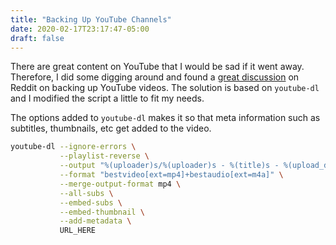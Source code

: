 ```yaml
---
title: "Backing Up YouTube Channels"
date: 2020-02-17T23:17:47-05:00
draft: false
---
```


There are great content on YouTube that I would be sad if it went away. Therefore, I did some digging around and found a [great discussion](https://www.reddit.com/r/DataHoarder/comments/863aid/what_is_your_method_of_viewing_youtubedl_backed/dw25vnm/) on Reddit on backing up YouTube videos. The solution is based on `youtube-dl` and I modified the script a little to fit my needs. 

The options added to `youtube-dl` makes it so that meta information such as subtitles, thumbnails, etc get added to the video. 

```bash
youtube-dl --ignore-errors \
           --playlist-reverse \
           --output "%(uploader)s/%(uploader)s - %(title)s - %(upload_date)s.%(ext)s" \
           --format "bestvideo[ext=mp4]+bestaudio[ext=m4a]" \
           --merge-output-format mp4 \
           --all-subs \
           --embed-subs \
           --embed-thumbnail \
           --add-metadata \
           URL_HERE
```

